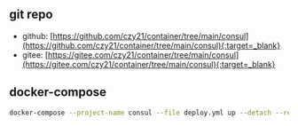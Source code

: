 ## git repo
  - github: [https://github.com/czy21/container/tree/main/consul](https://github.com/czy21/container/tree/main/consul){:target=_blank}
  - gitee: [https://gitee.com/czy21/container/tree/main/consul](https://gitee.com/czy21/container/tree/main/consul){:target=_blank}
## docker-compose
```bash
docker-compose --project-name consul --file deploy.yml up --detach --remove-orphans
```